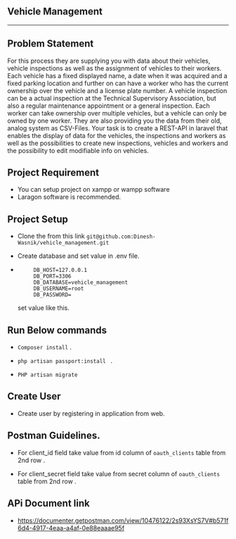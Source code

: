 
## Vehicle Management 
---
## Problem Statement 
For this process they are supplying you with data about their vehicles, vehicle inspections as well as the assignment of vehicles to their workers.
Each vehicle has a fixed displayed name, a date when it was acquired and a fixed parking location and further on can have a worker who has the current ownership over the vehicle and a license plate number.
A vehicle inspection can be a actual inspection at the Technical Supervisory Association, but also a regular maintenance appointment or a general inspection.
Each worker can take ownership over multiple vehicles, but a vehicle can only be owned by one worker.
They are also providing you the data from their old, analog system as CSV-Files.
Your task is to create a REST-API in laravel that enables the display of data for the vehicles, the inspections and workers as well as the possibilities to create new inspections, vehicles and workers and the possibility to edit modifiable info on vehicles.

## Project Requirement
- You can setup project on xampp or wampp software
- Laragon software is recommended.


## Project Setup
 - Clone the from this link ```git@github.com:Dinesh-Wasnik/vehicle_management.git```

 - Create database and set value in .env file.

 - ```DB_CONNECTION=mysql
		DB_HOST=127.0.0.1
		DB_PORT=3306
		DB_DATABASE=vehicle_management
		DB_USERNAME=root
		DB_PASSWORD=
	 ```
	set value like this.	

## Run Below commands

 - ```Composer install``` .
 

 - ```php artisan passport:install ``` .


 - ```PHP artisan migrate ``` 


## Create User
- Create user by registering in application from web.

## Postman Guidelines.
 - For client_id field  take value from id column of  ```oauth_clients```  table from 2nd  row .
 
 - For client_secret  field  take value from secret column of ```oauth_clients```  table from 2nd row .
 
## APi Document link
 - https://documenter.getpostman.com/view/10476122/2s93XsYS7V#b571f6d4-4917-4eaa-a4af-0e88eaaae95f
 
  






